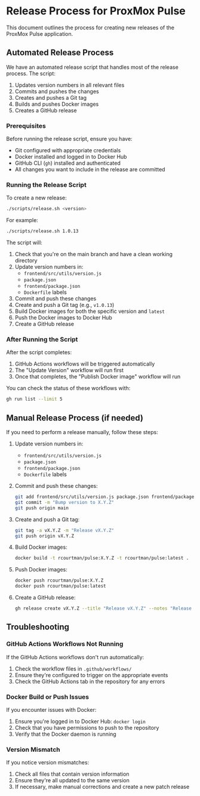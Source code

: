 # Release Process for ProxMox Pulse

This document outlines the process for creating new releases of the ProxMox Pulse application.

## Automated Release Process

We have an automated release script that handles most of the release process. The script:

1. Updates version numbers in all relevant files
2. Commits and pushes the changes
3. Creates and pushes a Git tag
4. Builds and pushes Docker images
5. Creates a GitHub release

### Prerequisites

Before running the release script, ensure you have:

- Git configured with appropriate credentials
- Docker installed and logged in to Docker Hub
- GitHub CLI (`gh`) installed and authenticated
- All changes you want to include in the release are committed

### Running the Release Script

To create a new release:

```bash
./scripts/release.sh <version>
```

For example:

```bash
./scripts/release.sh 1.0.13
```

The script will:

1. Check that you're on the main branch and have a clean working directory
2. Update version numbers in:
   - `frontend/src/utils/version.js`
   - `package.json`
   - `frontend/package.json`
   - `Dockerfile` labels
3. Commit and push these changes
4. Create and push a Git tag (e.g., `v1.0.13`)
5. Build Docker images for both the specific version and `latest`
6. Push the Docker images to Docker Hub
7. Create a GitHub release

### After Running the Script

After the script completes:

1. GitHub Actions workflows will be triggered automatically
2. The "Update Version" workflow will run first
3. Once that completes, the "Publish Docker image" workflow will run

You can check the status of these workflows with:

```bash
gh run list --limit 5
```

## Manual Release Process (if needed)

If you need to perform a release manually, follow these steps:

1. Update version numbers in:
   - `frontend/src/utils/version.js`
   - `package.json`
   - `frontend/package.json`
   - `Dockerfile` labels

2. Commit and push these changes:
   ```bash
   git add frontend/src/utils/version.js package.json frontend/package.json Dockerfile
   git commit -m "Bump version to X.Y.Z"
   git push origin main
   ```

3. Create and push a Git tag:
   ```bash
   git tag -a vX.Y.Z -m "Release vX.Y.Z"
   git push origin vX.Y.Z
   ```

4. Build Docker images:
   ```bash
   docker build -t rcourtman/pulse:X.Y.Z -t rcourtman/pulse:latest .
   ```

5. Push Docker images:
   ```bash
   docker push rcourtman/pulse:X.Y.Z
   docker push rcourtman/pulse:latest
   ```

6. Create a GitHub release:
   ```bash
   gh release create vX.Y.Z --title "Release vX.Y.Z" --notes "Release notes here"
   ```

## Troubleshooting

### GitHub Actions Workflows Not Running

If the GitHub Actions workflows don't run automatically:

1. Check the workflow files in `.github/workflows/`
2. Ensure they're configured to trigger on the appropriate events
3. Check the GitHub Actions tab in the repository for any errors

### Docker Build or Push Issues

If you encounter issues with Docker:

1. Ensure you're logged in to Docker Hub: `docker login`
2. Check that you have permissions to push to the repository
3. Verify that the Docker daemon is running

### Version Mismatch

If you notice version mismatches:

1. Check all files that contain version information
2. Ensure they're all updated to the same version
3. If necessary, make manual corrections and create a new patch release 